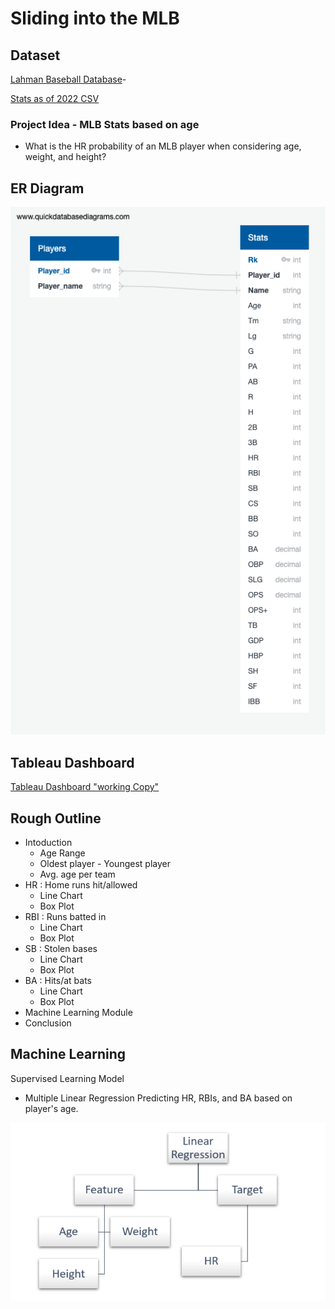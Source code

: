 # Sliding into the MLB

## Dataset
[Lahman Baseball Database](http://seanlahman.com/download-baseball-database/)- 

[Stats as of 2022 CSV](https://github.com/chadwickbureau/baseballdatabank/archive/refs/tags/v2023.1.zip)


### Project Idea - MLB Stats based on age
- What is the HR probability of an MLB player when considering age, weight, and height?

## ER Diagram
![](https://github.com/LeishMarrero/SlidingIntoTheMLB/blob/main/Project_Images/QuickDBD-export.png)

## Tableau Dashboard
[Tableau Dashboard "working Copy"](https://public.tableau.com/views/MLBProject_16831646424700/Story1?:language=en-US&publish=yes&:display_count=n&:origin=viz_share_link)

## Rough Outline
- Intoduction
  - Age Range
  - Oldest player - Youngest player
  - Avg. age per team
- HR : Home runs hit/allowed
  - Line Chart
  - Box Plot
- RBI : Runs batted in
  - Line Chart
  - Box Plot
- SB : Stolen bases
  - Line Chart
  - Box Plot
- BA : Hits/at bats
  - Line Chart
  - Box Plot
- Machine Learning Module
- Conclusion

## Machine Learning
Supervised Learning Model
- Multiple Linear Regression
Predicting HR, RBIs, and BA based on player's age.

![PaperModel1](Project_Images/PaperModel1.png)
